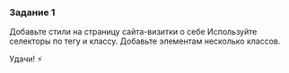 ### Задание 1

Добавьте стили на страницу сайта-визитки о себе
Используйте селекторы по тегу и классу. Добавьте элементам несколько классов.

Удачи! ⚡️




